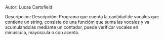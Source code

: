 Autor: Lucas Cartofield

Descripción: Descripción: Programa que cuenta la cantidad de vocales que contiene un string, consiste de una funcióm que suma las vocales y va acumulandolas 
mediante un contador, puede verificar vocales en minúscula, mayúscula o con acento.
